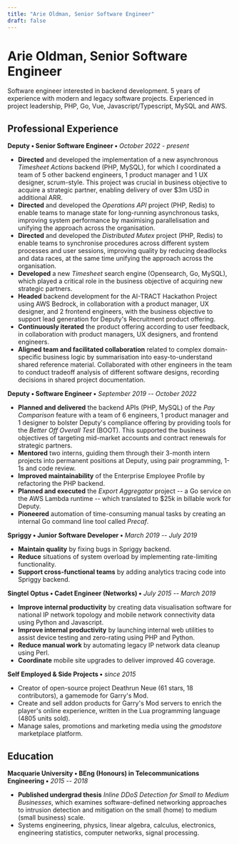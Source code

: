 ```yaml
---
title: "Arie Oldman, Senior Software Engineer"
draft: false
---
```


<style>
  #post-header {
    display: none !important;
  }

  .font-weight-bold {
    font-weight: bold;
  }

  @media screen {
    .show-on-print {
      display: none;
    }
  }

  @media print {
    header, footer, nav#banner { display: none !important; }
    body {
      color: black !important;
      font-size: 12pt !important;
      line-height: 16pt !important;
      margin: 0;
    }

    h1 {
      font-size: 24pt !important;
      line-height: 24pt !important;
    }

    h2 {
      font-size: 20pt !important;
      line-height: 20pt !important;
    }

    main#content article li {
      margin-bottom: 0.66rem;
    }

    .hide-on-print {
      display: none;
    }

    main#content p {
        color: black !important;
    }
  }

  main#content li {
    list-style-type: "» ";
  }
</style>

# Arie Oldman, Senior Software Engineer

<p class="show-on-print font-weight-bold">Sydney, Australia • +61 432 934 970 • arie.oldman@vhs7.tv</p>

Software engineer interested in backend development. 5 years of experience with modern and legacy software projects. Experienced in project leadership, PHP, Go, Vue, Javascript/Typescript, MySQL and AWS.

<!-- TODO: re-write this from a work experience perspective https://www.beamjobs.com/resume-help/how-to-define-job-responsibilities -->

<!-- ## Technical Skills -->

<!-- * Programming languages: **PHP, Javascript, Go**. -->
<!-- * Build and maintain distributed systems with **AWS, Docker, Linux, MySQL, Elasticsearch**. -->
<!-- * Design major features according to **SOLID, domain-driven design (DDD), 12-factor**. -->
<!-- * **Unit testing**, test-driven development (**TDD**). -->
<!-- * **Refactoring and optimisation** of legacy code. -->
<!-- * Create APIs with **gRPC and Protobuf**. -->
<!-- * Create web front-ends with **Vue and Javascript**. -->

<!-- ## Interpersonal Skills -->

<!-- * **Communication**, knowledge sharing, deliver technical presentations, write RFCs. -->
<!-- * **Agile** (scrum, kanban, stand-ups, retros). -->
<!-- * **Mentoring** intern and junior engineers, pair programming, code review. -->
<!-- * **Project Planning**, breaking down work into tasks and assigning tasks to team members based on individual strengths. -->

<!-- * Code review (frontend and backend). -->
<!-- * Documentation (guides, tutorials, references, READMEs) and RFCs. -->
<!-- * Professional feedback. -->

<!-- TODO more information about management style (agile, scrum etc.) -->
<!-- TODO more specific services, libraries, packages, platforms etc. -->
<!-- TODO include mentions of soft skills (e.g., “worked cross-functionally with product managers and business stakeholders,” “facilitated team retrospectives” or “resolved production issues under tight deadlines”) -->

## Professional Experience

**Deputy • Senior Software Engineer •** _October 2022 - present_

* **Directed** and developed the implementation of a new asynchronous _Timesheet Actions_ backend (PHP, MySQL), for which I coordinated a team of 5 other backend engineers, 1 product manager and 1 UX designer, scrum-style. This project was crucial in business objective to acquire a strategic partner, enabling delivery of over $3m USD in additional ARR.
* **Directed** and developed the _Operations API_ project (PHP, Redis) to enable teams to manage state for long-running asynchronous tasks, improving system performance by maximising parallelisation and unifying the approach across the organisation.
* **Directed** and developed the _Distributed Mutex_ project (PHP, Redis) to enable teams to synchronise procedures across different system processes and user sessions, improving quality by reducing deadlocks and data races, at the same time unifying the approach across the organisation.
* **Developed** a new _Timesheet_ search engine (Opensearch, Go, MySQL), which played a critical role in the business objective of acquiring new strategic partners.
* **Headed** backend development for the AI-TRACT Hackathon Project using AWS Bedrock, in collaboration with a product manager, UX designer, and 2 frontend engineers, with the business objective to support lead generation for Deputy's Recruitment product offering.
* **Continuously iterated** the product offering according to user feedback, in collaboration with product managers, UX designers, and frontend engineers.
* **Aligned team and facilitated collaboration** related to complex domain-specific business logic by summarisation into easy-to-understand shared reference material. Collaborated with other engineers in the team to conduct tradeoff analysis of different software designs, recording decisions in shared project documentation.
<!-- * **Wrote RFCs** for architectural changes and paradigm shifts to Deputy's backend, taking a previously synchronous product and making it asynchronous in order to scale users and data volume. -->
<!-- * **Designed high-volume bulk actions** that allow users to process up to 10,000 timesheets in one command. -->
<!-- * **Modernised** Deputy's Timesheet feature by creating a timesheet search engine, using AWS OpenSearch. -->
<!-- * **Coordinated project delivery** for a team of 10 engineers. -->

**Deputy • Software Engineer •** _September 2019 -- October 2022_

<!-- * **Pay Comparison**: -->
<!-- * **Enterprise Employee Profile**: --> 
<!-- * **Agreed Hours**: -->
<!-- * **Export Aggregator**: -->
<!-- * **Precaf**: -->
<!-- * **Environment Variables Custom App**: -->

<!-- * **Built major compliance product offerings** on Deputy's PHP, Vue and Go stack, much of which is legacy code (10+ years old). <!-1- enterprise profile, pay comparison, svc-compliance -1-> -->
<!-- * **Responsible for planning and executing** projects as part of a cross-functional team. <!-1- export aggr, bunnings, enterprise profile, pay comparison -1-> -->
<!-- * **Delivered technical workshops**, guides, and documentation to software engineers. -->
* **Planned and delivered** the backend APIs (PHP, MySQL) of the _Pay Comparison_ feature with a team of 6 engineers, 1 product manager and 1 designer to bolster Deputy's compliance offering by providing tools for the _Better Off Overall Test_ (BOOT). This supported the business objectives of targeting mid-market accounts and contract renewals for strategic partners.
* **Mentored** two interns, guiding them through their 3-month intern projects into permanent positions at Deputy, using pair programming, 1-1s and code review.
* **Improved maintainability** of the Enterprise Employee Profile by refactoring the PHP backend.
* **Planned and executed** the _Export Aggregator_ project -- a Go service on the AWS Lambda runtime -- which translated to $25k in billable work for Deputy.
* **Pioneered** automation of time-consuming manual tasks by creating an internal Go command line tool called _Precaf_. <!-- precaf, common funcs, pay comparison scripts -->

**Spriggy • Junior Software Developer •** _March 2019 -- July 2019_

* **Maintain quality** by fixing bugs in Spriggy backend.
* **Reduce** situations of system overload by implementing rate-limiting functionality.
* **Support cross-functional teams** by adding analytics tracing code into Spriggy backend.

**Singtel Optus • Cadet Engineer (Networks) •** _July 2015 -- March 2019_

* **Improve internal productivity** by creating data visualisation software for national IP network topology and mobile network connectivity data using Python and Javascript.
* **Improve internal productivity** by launching internal web utilities to assist device testing and zero-rating using PHP and Python.
* **Reduce manual work** by automating legacy IP network data cleanup using Perl.
* **Coordinate** mobile site upgrades to deliver improved 4G coverage.

**Self Employed & Side Projects •** _since 2015_

* Creator of open-source project Deathrun Neue (61 stars, 18 contributors), a gamemode for Garry's Mod.
* Create and sell addon products for Garry's Mod servers to enrich the player's online experience, written in the Lua programming language (4805 units sold).
* Manage sales, promotions and marketing media using the _gmodstore_ marketplace platform.

## Education

**Macquarie University • BEng (Honours) in Telecommunications Engineering •** _2015 -- 2018_

* **Published undergrad thesis** _Inline DDoS Detection for Small to Medium Businesses_, which examines software-defined networking approaches to intrusion detection and mitigation on the small (home) to medium (small business) scale.
* Systems engineering, physics, linear algebra, calculus, electronics, engineering statistics, computer networks, signal processing.


